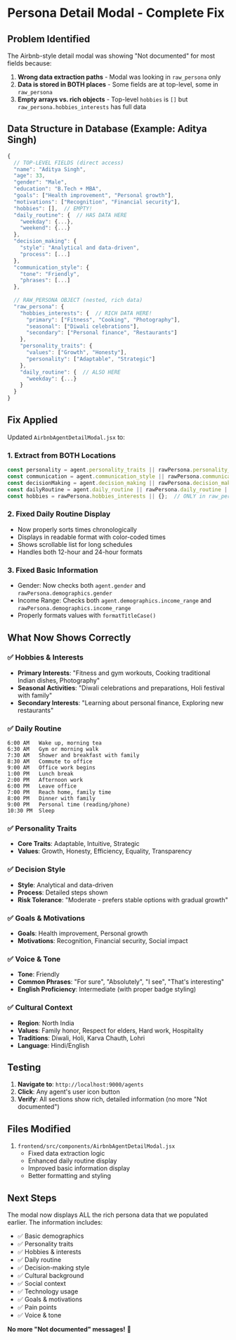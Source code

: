 # Persona Detail Modal - Complete Fix

## Problem Identified
The Airbnb-style detail modal was showing "Not documented" for most fields because:
1. **Wrong data extraction paths** - Modal was looking in `raw_persona` only
2. **Data is stored in BOTH places** - Some fields are at top-level, some in `raw_persona`
3. **Empty arrays vs. rich objects** - Top-level `hobbies` is `[]` but `raw_persona.hobbies_interests` has full data

## Data Structure in Database (Example: Aditya Singh)
```javascript
{
  // TOP-LEVEL FIELDS (direct access)
  "name": "Aditya Singh",
  "age": 33,
  "gender": "Male",
  "education": "B.Tech + MBA",
  "goals": ["Health improvement", "Personal growth"],
  "motivations": ["Recognition", "Financial security"],
  "hobbies": [],  // EMPTY! 
  "daily_routine": {  // HAS DATA HERE
    "weekday": {...},
    "weekend": {...}
  },
  "decision_making": {
    "style": "Analytical and data-driven",
    "process": [...]
  },
  "communication_style": {
    "tone": "Friendly",
    "phrases": [...]
  },
  
  // RAW_PERSONA OBJECT (nested, rich data)
  "raw_persona": {
    "hobbies_interests": {  // RICH DATA HERE!
      "primary": ["Fitness", "Cooking", "Photography"],
      "seasonal": ["Diwali celebrations"],
      "secondary": ["Personal finance", "Restaurants"]
    },
    "personality_traits": {
      "values": ["Growth", "Honesty"],
      "personality": ["Adaptable", "Strategic"]
    },
    "daily_routine": {  // ALSO HERE
      "weekday": {...}
    }
  }
}
```

## Fix Applied
Updated `AirbnbAgentDetailModal.jsx` to:

### 1. Extract from BOTH Locations
```javascript
const personality = agent.personality_traits || rawPersona.personality_traits || {};
const communication = agent.communication_style || rawPersona.communication_style || {};
const decisionMaking = agent.decision_making || rawPersona.decision_making || {};
const dailyRoutine = agent.daily_routine || rawPersona.daily_routine || {};
const hobbies = rawPersona.hobbies_interests || {};  // ONLY in raw_persona
```

### 2. Fixed Daily Routine Display
- Now properly sorts times chronologically
- Displays in readable format with color-coded times
- Shows scrollable list for long schedules
- Handles both 12-hour and 24-hour formats

### 3. Fixed Basic Information
- Gender: Now checks both `agent.gender` and `rawPersona.demographics.gender`
- Income Range: Checks both `agent.demographics.income_range` and `rawPersona.demographics.income_range`
- Properly formats values with `formatTitleCase()`

## What Now Shows Correctly

### ✅ Hobbies & Interests
- **Primary Interests**: "Fitness and gym workouts, Cooking traditional Indian dishes, Photography"
- **Seasonal Activities**: "Diwali celebrations and preparations, Holi festival with family"
- **Secondary Interests**: "Learning about personal finance, Exploring new restaurants"

### ✅ Daily Routine
```
6:00 AM   Wake up, morning tea
6:30 AM   Gym or morning walk
7:30 AM   Shower and breakfast with family
8:30 AM   Commute to office
9:00 AM   Office work begins
1:00 PM   Lunch break
2:00 PM   Afternoon work
6:00 PM   Leave office
7:00 PM   Reach home, family time
8:00 PM   Dinner with family
9:00 PM   Personal time (reading/phone)
10:30 PM  Sleep
```

### ✅ Personality Traits
- **Core Traits**: Adaptable, Intuitive, Strategic
- **Values**: Growth, Honesty, Efficiency, Equality, Transparency

### ✅ Decision Style
- **Style**: Analytical and data-driven
- **Process**: Detailed steps shown
- **Risk Tolerance**: "Moderate - prefers stable options with gradual growth"

### ✅ Goals & Motivations
- **Goals**: Health improvement, Personal growth
- **Motivations**: Recognition, Financial security, Social impact

### ✅ Voice & Tone
- **Tone**: Friendly
- **Common Phrases**: "For sure", "Absolutely", "I see", "That's interesting"
- **English Proficiency**: Intermediate (with proper badge styling)

### ✅ Cultural Context
- **Region**: North India
- **Values**: Family honor, Respect for elders, Hard work, Hospitality
- **Traditions**: Diwali, Holi, Karva Chauth, Lohri
- **Language**: Hindi/English

## Testing
1. **Navigate to**: `http://localhost:9000/agents`
2. **Click**: Any agent's user icon button
3. **Verify**: All sections show rich, detailed information (no more "Not documented")

## Files Modified
1. `frontend/src/components/AirbnbAgentDetailModal.jsx`
   - Fixed data extraction logic
   - Enhanced daily routine display
   - Improved basic information display
   - Better formatting and styling

## Next Steps
The modal now displays ALL the rich persona data that we populated earlier. The information includes:
- ✅ Basic demographics
- ✅ Personality traits
- ✅ Hobbies & interests
- ✅ Daily routine
- ✅ Decision-making style
- ✅ Cultural background
- ✅ Social context
- ✅ Technology usage
- ✅ Goals & motivations
- ✅ Pain points
- ✅ Voice & tone

**No more "Not documented" messages!** 🎉




